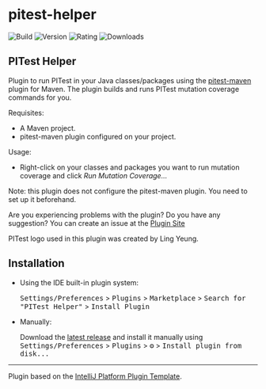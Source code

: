 # pitest-helper

![Build](https://github.com/carmeloquilez/pitest-helper/actions/workflows/build.yml/badge.svg)
![Version](https://img.shields.io/jetbrains/plugin/v/23649-pitest-helper)
![Rating](https://img.shields.io/jetbrains/plugin/r/rating/23649-pitest-helper)
![Downloads](https://img.shields.io/jetbrains/plugin/d/23649-pitest-helper)

## PITest Helper

<!-- Plugin description -->
Plugin to run PITest in your Java classes/packages using the [pitest-maven](https://pitest.org/quickstart/maven/) plugin for Maven.
The plugin builds and runs PITest mutation coverage commands for you.

Requisites:  
- A Maven project.
- pitest-maven plugin configured on your project.

Usage:  
- Right-click on your classes and packages you want to run mutation coverage and click _Run Mutation Coverage..._

Note: this plugin does not configure the pitest-maven plugin. You need to set up it beforehand.

Are you experiencing problems with the plugin? Do you have any suggestion? You can create an issue at the [Plugin Site](https://github.com/carmeloquilez/pitest-helper/issues)

PITest logo used in this plugin was created by Ling Yeung.

<!-- Plugin description end -->

## Installation

- Using the IDE built-in plugin system:
  
  <kbd>Settings/Preferences</kbd> > <kbd>Plugins</kbd> > <kbd>Marketplace</kbd> > <kbd>Search for "PITest Helper"</kbd> >
  <kbd>Install Plugin</kbd>
  
- Manually:

  Download the [latest release](https://github.com/carmeloquilez/pitest-helper/releases/latest) and install it manually using
  <kbd>Settings/Preferences</kbd> > <kbd>Plugins</kbd> > <kbd>⚙️</kbd> > <kbd>Install plugin from disk...</kbd>


---
Plugin based on the [IntelliJ Platform Plugin Template][template].

[template]: https://github.com/JetBrains/intellij-platform-plugin-template
[docs:plugin-description]: https://plugins.jetbrains.com/docs/intellij/plugin-user-experience.html#plugin-description-and-presentation
